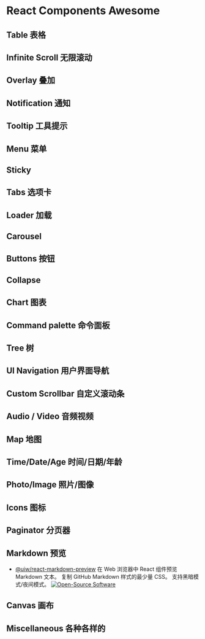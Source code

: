 React Components Awesome
===

## Table 表格

<!--Table 表格 START-->
<!--Table 表格 END-->

## Infinite Scroll 无限滚动

<!--Infinite Scroll 无限滚动 START-->
<!--Infinite Scroll 无限滚动 END-->

## Overlay 叠加

<!--Overlay 叠加 START-->
<!--Overlay 叠加 END-->

## Notification 通知

<!--Notification 通知 START-->
<!--Notification 通知 END-->

## Tooltip 工具提示

<!--Tooltip 工具提示 START-->
<!--Tooltip 工具提示 END-->

## Menu 菜单

<!--Menu 菜单 START-->
<!--Menu 菜单 END-->

## Sticky

<!--Sticky START-->
<!--Sticky END-->

## Tabs 选项卡

<!--Tabs 选项卡 START-->
<!--Tabs 选项卡 END-->

## Loader 加载

<!--Loader 加载 START-->
<!--Loader 加载 END-->

## Carousel

<!--Carousel START-->
<!--Carousel END-->

## Buttons 按钮

<!--Buttons 按钮 START-->
<!--Buttons 按钮 END-->

## Collapse

<!--Collapse START-->
<!--Collapse END-->

## Chart 图表

<!--Chart 图表 START-->
<!--Chart 图表 END-->

## Command palette 命令面板

<!--Command palette 命令面板 START-->
<!--Command palette 命令面板 END-->

## Tree 树

<!--Tree 树 START-->
<!--Tree 树 END-->

## UI Navigation 用户界面导航

<!--UI Navigation 用户界面导航 START-->
<!--UI Navigation 用户界面导航 END-->

## Custom Scrollbar 自定义滚动条

<!--Custom Scrollbar 自定义滚动条 START-->
<!--Custom Scrollbar 自定义滚动条 END-->

## Audio / Video 音频视频

<!--Audio / Video 音频视频 START-->
<!--Audio / Video 音频视频 END-->

## Map 地图

<!--Map 地图 START-->
<!--Map 地图 END-->

## Time/Date/Age 时间/日期/年龄

<!--Time/Date/Age 时间/日期/年龄 START-->
<!--Time/Date/Age 时间/日期/年龄 END-->

## Photo/Image 照片/图像

<!--Photo/Image 照片/图像 START-->
<!--Photo/Image 照片/图像 END-->

## Icons 图标

<!--Icons 图标 START-->
<!--Icons 图标 END-->

## Paginator 分页器

<!--Paginator 分页器 START-->
<!--Paginator 分页器 END-->

## Markdown 预览

<!--Markdown 预览 START-->
- [@uiw/react-markdown-preview](https://npmjs.com/package/@uiw/react-markdown-preview) 在 Web 浏览器中 React 组件预览 Markdown 文本。 复制 GitHub Markdown 样式的最少量 CSS。 支持黑暗模式/夜间模式。 [![Open-Source Software][OSS Icon]](https://github.com/uiwjs/react-markdown-preview)
<!--Markdown 预览 END-->

## Canvas 画布

<!--Canvas 画布 START-->
<!--Canvas 画布 END-->

## Miscellaneous 各种各样的

<!--Miscellaneous 各种各样的 START-->
<!--Miscellaneous 各种各样的 END-->


[OSS Icon]: https://jaywcjlove.github.io/sb/ico/min-oss.svg "Open source ui componet on Github"